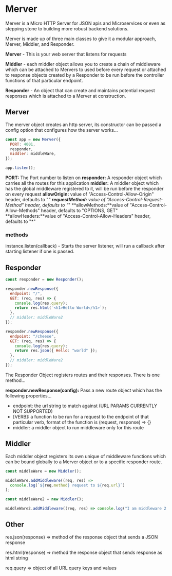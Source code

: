 # Merver

Merver is a Micro HTTP Server for JSON apis and Microservices or even as stepping stone to building more robust backend solutions.

Merver is made up of three main classes to give it a modular approach, Merver, Middler, and Responder.

**Merver** - This is your web server that listens for requests

**Middler** - each middler object allows you to create a chain of middleware which can be attached to Mervers to used before every request or attached to response objects created by a Responder to be run before the controller functions of that particular endpoint.

**Responder** - An object that can create and maintains potential request responses which is attached to a Merver at construction.

## Merver

The merver object creates an http server, its constructor can be passed a config option that configures how the server works...

```js
const app = new Merver({
  PORT: 4001,
  responder,
  middler: middleWare,
});

app.listen();
```

**PORT:** The Port number to listen on
**responder:** A responder object which carries all the routes for this application
**middler:** A middler object which has the global middleware registered to it, will be run before the responder on every request
**allowOrigin:** value of "Access-Control-Allow-Origin" header, defaults to "_"
**requestMethod:** value of "Access-Control-Request-Method" header, defaults to "_"
**allowMethods:**value of "Access-Control-Allow-Methods" header, defaults to "OPTIONS, GET"
**allowHeaders:**value of "Access-Control-Allow-Headers" header, defaults to "\*"

### methods

instance.listen(callback) - Starts the server listener, will run a callback after starting listener if one is passed.

## Responder

```js
const responder = new Responder();

responder.newResponse({
  endpoint: "/",
  GET: (req, res) => {
    console.log(res.query);
    return res.html(`<h1>Hello World</h1>`);
  },
  // middler: middleWare2
});

responder.newResponse({
  endpoint: "/cheese",
  GET: (req, res) => {
    console.log(res.query);
    return res.json({ Hello: "world" });
  },
  // middler: middleWare2
});
```

The Responder Object registers routes and their responses. There is one method...

**responder.newResponse(config):** Pass a new route object which has the following properties...

- endpoint: the url string to match against (URL PARAMS CURRENTLY NOT SUPPORTED)
- [VERB]: a function to be run for a request to the endpoint of that particular verb, format of the function is (request, response) => {}
- middler: a middler object to run middleware only for this route

## Middler

Each middler object registers its own unique of middleware functions which can be bound globally to a Merver object or to a specific responder route.

```js
const middleWare = new Middler();

middleWare.addMiddleware((req, res) =>
  console.log(`${req.method} request to ${req.url}`)
);

const middleWare2 = new Middler();

middleWare2.addMiddleware((req, res) => console.log("I am middleware 2!"));
```

## Other

res.json(response) => method of the response object that sends a JSON response

res.html(response) => method the response object that sends response as html string

req.query => object of all URL query keys and values
